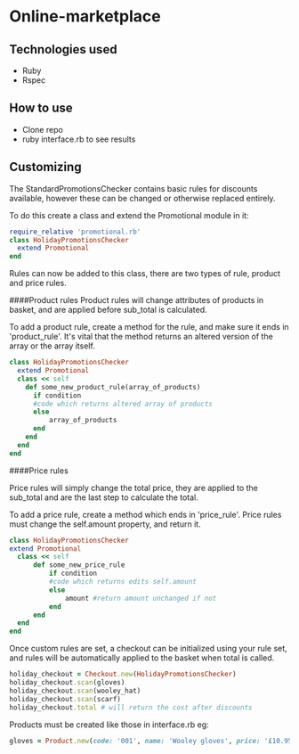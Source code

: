 Online-marketplace
===========================


Technologies used
-----------------
- Ruby
- Rspec

How to use
---------------
- Clone repo
- ruby interface.rb to see results

Customizing
------------
The StandardPromotionsChecker contains basic rules for discounts available, however these can be changed or otherwise replaced entirely.

To do this create a class and extend the Promotional module in it:

```ruby
require_relative 'promotional.rb'
class HolidayPromotionsChecker
  extend Promotional
end
```

Rules can now be added to this class, there are two types of rule, product and price rules. 

####Product rules
Product rules will change attributes of products in basket, and are applied before sub_total is calculated.

To add a product rule, create a method for the rule, and make sure it ends in 'product_rule'. It's vital that the method returns an altered version of the array or the array itself.

```ruby
class HolidayPromotionsChecker
  extend Promotional
  class << self
    def some_new_product_rule(array_of_products)
      if condition
      #code which returns altered array of products
      else
          array_of_products
      end
    end
  end
end
```

####Price rules

Price rules will simply change the total price, they are applied to the sub_total and are the last step to calculate the total. 

To add a price rule, create a method which ends in 'price_rule'. Price rules must change the self.amount property, and return it.

```ruby
class HolidayPromotionsChecker
extend Promotional
  class << self
      def some_new_price_rule
          if condition
          #code which returns edits self.amount
          else
              amount #return amount unchanged if not
          end
      end
  end
end
```

Once custom rules are set, a checkout can be initialized using your rule set, and rules will be automatically applied to the basket when total is called.

```ruby
holiday_checkout = Checkout.new(HolidayPromotionsChecker)
holiday_checkout.scan(gloves)
holiday_checkout.scan(wooley_hat)
holiday_checkout.scan(scarf)
holiday_checkout.total # will return the cost after discounts
```
    
Products must be created like those in interface.rb eg: 

```ruby    
gloves = Product.new(code: '001', name: 'Wooley gloves', price: '£10.95')
```
